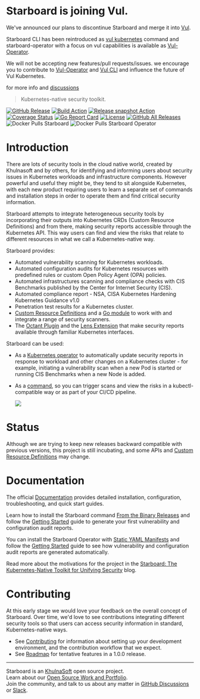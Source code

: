 # Starboard is joining Vul.

We've announced our plans to discontinue Starboard and merge it into [Vul](https://github.com/khulnasoft-lab/vul).

Starboard CLI has been reintroduced as [vul kubernetes](https://khulnasoft-lab.github.io/vul/latest/docs/kubernetes/cli/scanning/) command and starboard-operator with a focus on vul capabilities is available as [Vul-Operator](https://khulnasoft-lab.github.io/vul/latest/docs/kubernetes/operator/).

We will not be accepting new features/pull requests/issues.
we encourage you to contribute to [Vul-Operator](https://github.com/khulnasoft-lab/vul-operator) and [Vul CLI](https://github.com/khulnasoft-lab/vul) and influence the future of Vul Kubernetes.

for more info and [discussions](https://github.com/khulnasoft-lab/starboard/discussions/1173)

> Kubernetes-native security toolkit.

[![GitHub Release][release-img]][release]
[![Build Action][action-build-img]][action-build]
[![Release snapshot Action][action-release-snapshot-img]][action-release-snapshot]
[![Coverage Status][cov-img]][cov]
[![Go Report Card][report-card-img]][report-card]
[![License][license-img]][license]
[![GitHub All Releases][github-all-releases-img]][release]
![Docker Pulls Starboard][docker-pulls-starboard]
![Docker Pulls Starboard Operator][docker-pulls-starboard-operator]

# Introduction

There are lots of security tools in the cloud native world, created by Khulnasoft and by others, for identifying and informing
users about security issues in Kubernetes workloads and infrastructure components. However powerful and useful they
might be, they tend to sit alongside Kubernetes, with each new product requiring users to learn a separate set of
commands and installation steps in order to operate them and find critical security information.

Starboard attempts to integrate heterogeneous security tools by incorporating their outputs into Kubernetes CRDs
(Custom Resource Definitions) and from there, making security reports accessible through the Kubernetes API. This way
users can find and view the risks that relate to different resources in what we call a Kubernetes-native way.

Starboard provides:

- Automated vulnerability scanning for Kubernetes workloads.
- Automated configuration audits for Kubernetes resources with predefined rules or custom Open Policy Agent (OPA) policies.
- Automated infrastructures scanning and compliance checks with CIS Benchmarks published by the Center for Internet Security (CIS).
- Automated compliance report - NSA, CISA Kubernetes Hardening Kubernetes Guidance v1.0 
- Penetration test results for a Kubernetes cluster.
- [Custom Resource Definitions] and a [Go module] to work with and integrate a range of security scanners.
- The [Octant Plugin] and the [Lens Extension] that make security reports available through familiar Kubernetes interfaces.

Starboard can be used:

- As a [Kubernetes operator] to automatically update security reports in response to workload and other changes on a
  Kubernetes cluster - for example, initiating a vulnerability scan when a new Pod is started or running CIS Benchmarks
  when a new Node is added.
- As a [command][cli], so you can trigger scans and view the risks in a kubectl-compatible way or as part of your CI/CD
  pipeline.

  ![](docs/images/starboard-cli-with-octant-demo.gif)

# Status

Although we are trying to keep new releases backward compatible with previous versions, this project is still incubating,
and some APIs and [Custom Resource Definitions] may change.

# Documentation

The official [Documentation] provides detailed installation, configuration, troubleshooting, and quick start guides.

Learn how to install the Starboard command [From the Binary Releases] and follow the [Getting Started][getting-started-cli]
guide to generate your first vulnerability and configuration audit reports.

You can install the Starboard Operator with [Static YAML Manifests] and follow the [Getting Started][getting-started-operator]
guide to see how vulnerability and configuration audit reports are generated automatically.

Read more about the motivations for the project in the [Starboard: The Kubernetes-Native Toolkit for Unifying Security]
blog.

# Contributing

At this early stage we would love your feedback on the overall concept of Starboard. Over time, we'd love to see
contributions integrating different security tools so that users can access security information in standard,
Kubernetes-native ways.

* See [Contributing] for information about setting up your development environment, and the contribution workflow that
  we expect.
* See [Roadmap] for tentative features in a 1.0.0 release.

---
Starboard is an [KhulnaSoft](https://khulnasoft.com) open source project.  
Learn about our [Open Source Work and Portfolio].  
Join the community, and talk to us about any matter in [GitHub Discussions] or [Slack].

[release-img]: https://img.shields.io/github/release/khulnasoft-lab/starboard.svg?logo=github
[release]: https://github.com/khulnasoft-lab/starboard/releases
[action-build-img]: https://github.com/khulnasoft-lab/starboard/actions/workflows/build.yaml/badge.svg
[action-build]: https://github.com/khulnasoft-lab/starboard/actions/workflows/build.yaml
[action-release-snapshot-img]: https://github.com/khulnasoft-lab/starboard/actions/workflows/release-snapshot.yaml/badge.svg
[action-release-snapshot]: https://github.com/khulnasoft-lab/starboard/actions/workflows/release-snapshot.yaml
[cov-img]: https://codecov.io/github/khulnasoft-lab/starboard/branch/main/graph/badge.svg
[cov]: https://codecov.io/github/khulnasoft-lab/starboard
[report-card-img]: https://goreportcard.com/badge/github.com/khulnasoft-lab/starboard
[report-card]: https://goreportcard.com/report/github.com/khulnasoft-lab/starboard
[license-img]: https://img.shields.io/github/license/khulnasoft-lab/starboard.svg
[license]: https://github.com/khulnasoft-lab/starboard/blob/main/LICENSE
[github-all-releases-img]: https://img.shields.io/github/downloads/khulnasoft-lab/starboard/total?logo=github
[docker-pulls-starboard]: https://img.shields.io/docker/pulls/khulnasoft/starboard?logo=docker&label=docker%20pulls%20%2F%20starboard
[docker-pulls-starboard-operator]: https://img.shields.io/docker/pulls/khulnasoft/starboard-operator?logo=docker&label=docker%20pulls%20%2F%20starboard%20operator
[Starboard: The Kubernetes-Native Toolkit for Unifying Security]: https://blog.khulnasoft.com/starboard-kubernetes-tools
[Contributing]: CONTRIBUTING.md
[Roadmap]: ROADMAP.md
[GitHub Discussions]: https://github.com/khulnasoft-lab/starboard/discussions
[Slack]: https://slack.khulnasoft.com/
[Open Source Work and Portfolio]: https://www.khulnasoft.com/products/open-source-projects/

[Custom Resource Definitions]: https://khulnasoft-lab.github.io/starboard/latest/crds/
[Go module]: https://pkg.go.dev/github.com/khulnasoft-lab/starboard/pkg
[cli]: https://khulnasoft-lab.github.io/starboard/latest/cli
[Documentation]: https://khulnasoft-lab.github.io/starboard/
[From the Binary Releases]: https://khulnasoft-lab.github.io/starboard/latest/cli/installation/binary-releases/
[Static YAML Manifests]: https://khulnasoft-lab.github.io/starboard/latest/operator/installation/kubectl/
[getting-started-cli]: https://khulnasoft-lab.github.io/starboard/latest/cli/getting-started/
[getting-started-operator]: https://khulnasoft-lab.github.io/starboard/latest/operator/getting-started/
[Kubernetes operator]: https://khulnasoft-lab.github.io/starboard/latest/operator

[Octant Plugin]: https://khulnasoft-lab.github.io/starboard/latest/integrations/octant
[Lens Extension]: https://khulnasoft-lab.github.io/starboard/latest/integrations/lens
[kubectl]: https://kubernetes.io/docs/reference/kubectl
